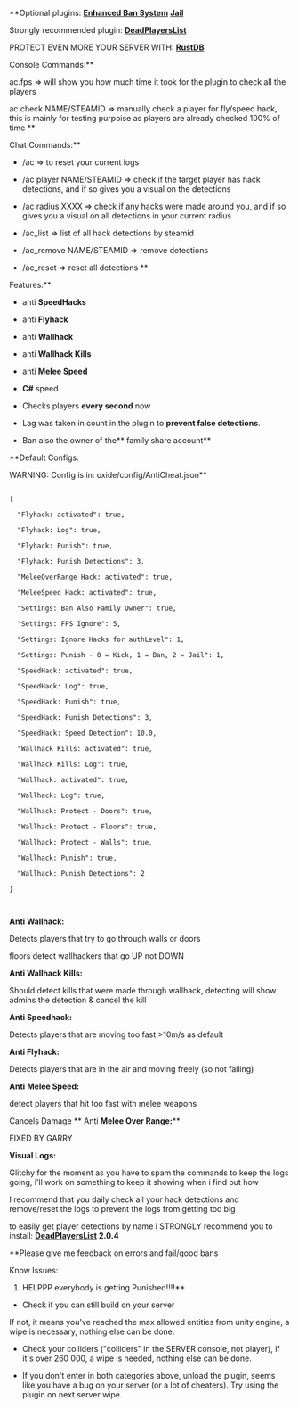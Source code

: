 **Optional plugins:
**[Enhanced Ban System](http://oxidemod.org/resources/enhanced-ban-system.693/)**
**[Jail](http://oxidemod.org/plugins/jail.794/)**

Strongly recommended plugin:
**[DeadPlayersList](http://oxidemod.org/plugins/deadplayerslist.696/)**

PROTECT EVEN MORE YOUR SERVER WITH:
**[RustDB](http://oxidemod.org/plugins/rustdb.749/)**


Console Commands:**

ac.fps => will show you how much time it took for the plugin to check all the players

ac.check NAME/STEAMID => manually check a player for fly/speed hack, this is mainly for testing purpoise as players are already checked 100% of time
**

Chat Commands:**

- /ac => to reset your current logs

- /ac player NAME/STEAMID => check if the target player has hack detections, and if so gives you a visual on the detections

- /ac radius XXXX => check if any hacks were made around you, and if so gives you a visual on all detections in your current radius

- /ac_list => list of all hack detections by steamid

- /ac_remove NAME/STEAMID => remove detections

- /ac_reset => reset all detections
**

Features:**

- anti **SpeedHacks**

- anti **Flyhack**

- anti **Wallhack**

- anti **Wallhack Kills**

- anti **Melee Speed**

- **C#** speed

- Checks players **every second** now

- Lag was taken in count in the plugin to **prevent false detections**.

- Ban also the owner of the** family share account**

**Default Configs:

WARNING: Config is in: oxide/config/AntiCheat.json**

````

{

  "Flyhack: activated": true,

  "Flyhack: Log": true,

  "Flyhack: Punish": true,

  "Flyhack: Punish Detections": 3,

  "MeleeOverRange Hack: activated": true,

  "MeleeSpeed Hack: activated": true,

  "Settings: Ban Also Family Owner": true,

  "Settings: FPS Ignore": 5,

  "Settings: Ignore Hacks for authLevel": 1,

  "Settings: Punish - 0 = Kick, 1 = Ban, 2 = Jail": 1,

  "SpeedHack: activated": true,

  "SpeedHack: Log": true,

  "SpeedHack: Punish": true,

  "SpeedHack: Punish Detections": 3,

  "SpeedHack: Speed Detection": 10.0,

  "Wallhack Kills: activated": true,

  "Wallhack Kills: Log": true,

  "Wallhack: activated": true,

  "Wallhack: Log": true,

  "Wallhack: Protect - Doors": true,

  "Wallhack: Protect - Floors": true,

  "Wallhack: Protect - Walls": true,

  "Wallhack: Punish": true,

  "Wallhack: Punish Detections": 2

}

 
````


**Anti Wallhack:**

Detects players that try to go through walls or doors

floors detect wallhackers that go UP not DOWN


**Anti Wallhack Kills:**

Should detect kills that were made through wallhack, detecting will show admins the detection & cancel the kill


**Anti Speedhack:**

Detects players that are moving too fast >10m/s as default

**Anti Flyhack:**

Detects players that are in the air and moving freely (so not falling)

**Anti** **Melee Speed:**

detect players that hit too fast with melee weapons

Cancels Damage
**
Anti **Melee Over Range:****

FIXED BY GARRY

**Visual Logs:**

Glitchy for the moment as you have to spam the commands to keep the logs going, i'll work on something to keep it showing when i find out how

I recommend that you daily check all your hack detections and remove/reset the logs to prevent the logs from getting too big

to easily get player detections by name i STRONGLY recommend you to install: **[DeadPlayersList](http://oxidemod.org/plugins/deadplayerslist.696/) 2.0.4**


**Please give me feedback on errors and fail/good bans


Know Issues:

1) HELPPP everybody is getting Punished!!!!**

- Check if you can still build on your server

If not, it means you've reached the max allowed entities from unity engine, a wipe is necessary, nothing else can be done.

- Check your colliders ("colliders" in the SERVER console, not player), if it's over 260 000, a wipe is needed, nothing else can be done.

- If you don't enter in both categories above, unload the plugin, seems like you have a bug on your server (or a lot of cheaters). Try using the plugin on next server wipe.